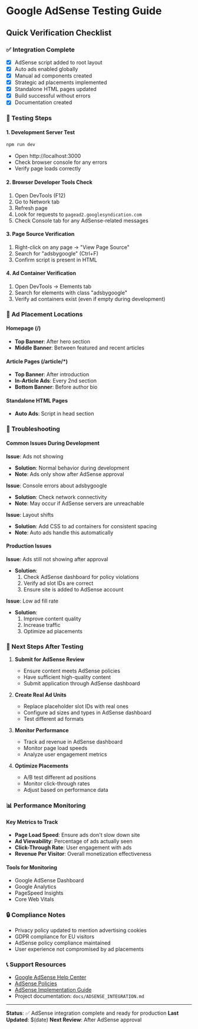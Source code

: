 # Google AdSense Testing Guide

## Quick Verification Checklist

### ✅ Integration Complete
- [x] AdSense script added to root layout
- [x] Auto ads enabled globally
- [x] Manual ad components created
- [x] Strategic ad placements implemented
- [x] Standalone HTML pages updated
- [x] Build successful without errors
- [x] Documentation created

### 🧪 Testing Steps

#### 1. Development Server Test
```bash
npm run dev
```
- Open http://localhost:3000
- Check browser console for any errors
- Verify page loads correctly

#### 2. Browser Developer Tools Check
1. Open DevTools (F12)
2. Go to Network tab
3. Refresh page
4. Look for requests to `pagead2.googlesyndication.com`
5. Check Console tab for any AdSense-related messages

#### 3. Page Source Verification
1. Right-click on any page → "View Page Source"
2. Search for "adsbygoogle" (Ctrl+F)
3. Confirm script is present in HTML

#### 4. Ad Container Verification
1. Open DevTools → Elements tab
2. Search for elements with class "adsbygoogle"
3. Verify ad containers exist (even if empty during development)

### 📍 Ad Placement Locations

#### Homepage (/)
- **Top Banner**: After hero section
- **Middle Banner**: Between featured and recent articles

#### Article Pages (/article/*)
- **Top Banner**: After introduction
- **In-Article Ads**: Every 2nd section
- **Bottom Banner**: Before author bio

#### Standalone HTML Pages
- **Auto Ads**: Script in head section

### 🔧 Troubleshooting

#### Common Issues During Development

**Issue**: Ads not showing
- **Solution**: Normal behavior during development
- **Note**: Ads only show after AdSense approval

**Issue**: Console errors about adsbygoogle
- **Solution**: Check network connectivity
- **Note**: May occur if AdSense servers are unreachable

**Issue**: Layout shifts
- **Solution**: Add CSS to ad containers for consistent spacing
- **Note**: Auto ads handle this automatically

#### Production Issues

**Issue**: Ads still not showing after approval
- **Solution**: 
  1. Check AdSense dashboard for policy violations
  2. Verify ad slot IDs are correct
  3. Ensure site is added to AdSense account

**Issue**: Low ad fill rate
- **Solution**:
  1. Improve content quality
  2. Increase traffic
  3. Optimize ad placements

### 🚀 Next Steps After Testing

1. **Submit for AdSense Review**
   - Ensure content meets AdSense policies
   - Have sufficient high-quality content
   - Submit application through AdSense dashboard

2. **Create Real Ad Units**
   - Replace placeholder slot IDs with real ones
   - Configure ad sizes and types in AdSense dashboard
   - Test different ad formats

3. **Monitor Performance**
   - Track ad revenue in AdSense dashboard
   - Monitor page load speeds
   - Analyze user engagement metrics

4. **Optimize Placements**
   - A/B test different ad positions
   - Monitor click-through rates
   - Adjust based on performance data

### 📊 Performance Monitoring

#### Key Metrics to Track
- **Page Load Speed**: Ensure ads don't slow down site
- **Ad Viewability**: Percentage of ads actually seen
- **Click-Through Rate**: User engagement with ads
- **Revenue Per Visitor**: Overall monetization effectiveness

#### Tools for Monitoring
- Google AdSense Dashboard
- Google Analytics
- PageSpeed Insights
- Core Web Vitals

### 🔒 Compliance Notes

- Privacy policy updated to mention advertising cookies
- GDPR compliance for EU visitors
- AdSense policy compliance maintained
- User experience not compromised by ad placements

### 📞 Support Resources

- [Google AdSense Help Center](https://support.google.com/adsense)
- [AdSense Policies](https://support.google.com/adsense/answer/48182)
- [AdSense Implementation Guide](https://support.google.com/adsense/answer/181947)
- Project documentation: `docs/ADSENSE_INTEGRATION.md`

---

**Status**: ✅ AdSense integration complete and ready for production
**Last Updated**: $(date)
**Next Review**: After AdSense approval

